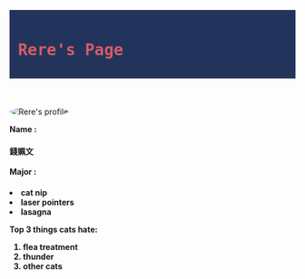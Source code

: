 <link href="https://fonts.googleapis.com/css?family=Lobster" rel="stylesheet" type="text/css">
<html>
<body background="https://s-media-cache-ak0.pinimg.com/564x/12/4e/3c/124e3c48e44a1f215254ea311c0eda36.jpg">
<style>
  h1 {
    font-family: Lobster, Monospace;
    color: #D75B66;
  }
  .img-border {
    border-color: #C1403D;
    border-width: medium;
    border-radius: 50%;
  }
  
  .center {
    text-align: center;
  }
  
  p {
    font-size: 20px;
    font-family: Monospace;
  }

  .thick-green-border {
    border-color: #C1403D;
    border-width: 10px;
    border-style: solid;
    border-radius: 50%;
  }

  .smaller-image {
    width: 500px;
  }
  .silver-background {
    background-color: silver;
  }
</style>

<div style="background-color:#23345C; padding: 15px; margin: 0 0 50 0">
  <h1 class="red-text">Rere's Page</h1>
</div>

<div class="center">
  <img class="smaller-image img-border" alt="Rere's profile" src="https://scontent-tpe1-1.xx.fbcdn.net/v/t1.0-9/17498727_1259832560773732_1933983040341206493_n.jpg?oh=7362548ede6868731d6325a8c146db5a&oe=59575A14">
</div>

<div>
  <p><b>Name : </b></p>
    <h4 class="center"><font face="微軟正黑體">錢姵文</font></h4>
  <p><b>Major : </b></p>
    <h4 class="center"><font face=""
  <ul>
    <li>cat nip</li>
    <li>laser pointers</li>
    <li>lasagna</li>
  </ul>
  <p>Top 3 things cats hate:</p>
  <ol>
    <li>flea treatment</li>
    <li>thunder</li>
    <li>other cats</li>
  </ol>
</div>
</body>
</html>
